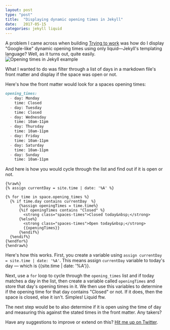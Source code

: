 ```yaml
---
layout: post
type: "post"
title:  "Displaying dynamic opening times in Jekyll"
date:   2017-05-15
categories: jekyll liquid
---
```


A problem I came across when building [Trying to work](//tryingtowork.in) was how do I display "Google-like" dynamic opening times using only liquid&mdash;Jekyll's templating language? Well, as it turns out, quite easily.
![Opening times in Jekyll example]({{site.baseurl}}/images/established.png)

What I wanted to do was filter through a list of days in a markdown file's front matter and display if the space was open or not.

Here's how the front matter would look for a spaces opening times:

```markdown
opening_times:
  - day: Monday
    time: Closed
  - day: Tuesday
    time: Closed
  - day: Wednesday
    time: 10am-11pm
  - day: Thursday
    time: 10am-11pm
  - day: Friday
    time: 10am-11pm
  - day: Saturday
    time: 10am-11pm
  - day: Sunday
    time: 10am-11pm
```

And here is how you would cycle through the list and find out if it is open or not.

```liquid
{%raw%}
{% assign currentDay = site.time | date: '%A' %}

{% for time in space.opening_times %}
  {% if time.day contains currentDay  %}
      {%assign openingTimes = time.time%}
      {%if openingTimes contains "Closed" %}
        <strong class="spaces-times">Closed today&nbsp;</strong>
      {%else%}
        <strong class="spaces-times">Open today&nbsp;</strong>
        {{openingTimes}}
      {%endif%}
  {%endif%}
{%endfor%}
{%endraw%}
```

Here's how this works. First, you create a variable using `assign currentDay = site.time | date: '%A'`. This means assign `currentDay` variable to today's day &mdash; which is {{site.time | date: '%A'}}.

Next, use a `for` loop to cycle through the `opening_times` list and if today matches a day in the list, then create a variable called `openingTimes` and store that day's opening times in it. We then use this variables to determine if the opening time for that day contains "Closed" or not. If it does, then the space is closed, else it isn't. Simples! Liquid ftw.

The next step would be to also determine if it is open using the time of day and measuring this against the stated times in the front matter. Any takers?

Have any suggestions to improve or extend on this? [Hit me up on Twitter](//twitter.com/{{site.twitter}}).
